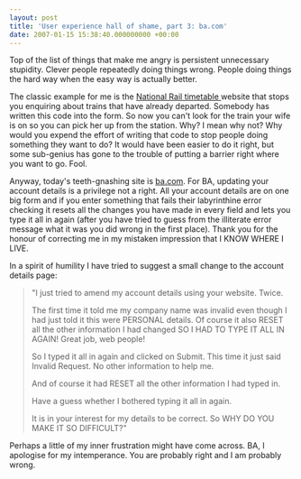```yaml
---
layout: post
title: 'User experience hall of shame, part 3: ba.com'
date: 2007-01-15 15:38:40.000000000 +00:00
---
```

Top of the list of things that make me angry is persistent unnecessary stupidity. Clever people repeatedly doing things wrong. People doing things the hard way when the easy way is actually better.

The classic example for me is the <a target="_blank" href="https://nationalrail.co.uk/">National Rail timetable </a>website that stops you enquiring about trains that have already departed. Somebody has written this code into the form. So now you can't look for the train your wife is on so you can pick her up from the station. Why? I mean why not? Why would you expend the effort of writing that code to stop people doing something they want to do? It would have been easier to do it right, but some sub-genius has gone to the trouble of putting a barrier right where you want to go. Fool.

Anyway, today's teeth-gnashing site is <a target="_blank" href="https://www.britishairways.com">ba.com</a>. For BA, updating your account details is a privilege not a right. All your account details are on one big form and if you enter something that fails their labyrinthine error checking it resets all the changes you have made in every field and lets you type it all in again (after you have tried to guess from the illiterate error message what it was you did wrong in the first place). Thank you for the honour of correcting me in my mistaken impression that I KNOW WHERE I LIVE.

In a spirit of humility I have tried to suggest a small change to the account details page:
<blockquote>"I just tried to amend my account details using your website. Twice.

The first time it told me my company name was invalid even though I had just told it this were PERSONAL details. Of course it also RESET all the other information I had changed SO I HAD TO TYPE IT ALL IN AGAIN! Great job, web people!

So I typed it all in again and clicked on Submit. This time it just said Invalid Request. No other information to help me.

And of course it had RESET all the other information I had typed in.

Have a guess whether I bothered typing it all in again.

It is in your interest for my details to be correct. So WHY DO YOU MAKE IT SO DIFFICULT?"</blockquote>
Perhaps a little of my inner frustration might have come across. BA, I apologise for my intemperance. You are probably right and I am probably wrong.
